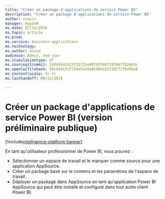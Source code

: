 ```yaml
---
title: "Créer un package d'applications de service Power BI"
description: "Créer un package d'applications de service Power BI"
author: ezaviv
manager: HaydnR
ms.date: 07/22/2018
ms.topic: article
ms.prod: 
ms.service: business-applications
ms.technology: 
ms.author: avive
audience: Admin, end user
ms.translationtype: HT
ms.sourcegitcommit: 2ddd4b42d13f15731ed8fd2f46f3376477b2eb3c
ms.openlocfilehash: 49c41917c7724e5a2da819bdc03f38177f0d55a8
ms.contentlocale: fr-fr
ms.lasthandoff: 09/11/2018

---
```

# <a name="create-a-power-bi-service-app-package-public-preview"></a>Créer un package d'applications de service Power BI (version préliminaire publique)

[!include[intelligence-platform banner](../../includes/intelligence-platform.md)]



En tant qu'utilisateur professionnel de Power BI, vous pouvez :

- Sélectionner un espace de travail et le marquer comme source pour une application AppSource.
- Créer un package basé sur le contenu et les paramètres de l'espace de travail. 
- Déployer un package dans AppSource en tant qu'application Power BI AppSource qui peut être installé et configuré dans tout autre client Power BI.

